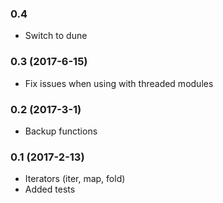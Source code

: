 ### 0.4

* Switch to dune

### 0.3 (2017-6-15)

* Fix issues when using with threaded modules

### 0.2 (2017-3-1)

* Backup functions

### 0.1 (2017-2-13)

* Iterators (iter, map, fold)
* Added tests
